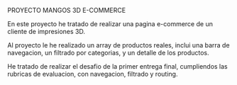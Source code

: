 PROYECTO MANGOS 3D E-COMMERCE

En este proyecto he tratado de realizar una pagina e-commerce de un cliente de impresiones 3D.

Al proyecto le he realizado un array de productos reales, inclui una barra de navegacion, un filtrado por categorias, y un detalle de los productos. 

He tratado de realizar el desafio de la primer entrega final, cumpliendos las rubricas de evaluacion, con navegacion, filtrado y routing.
